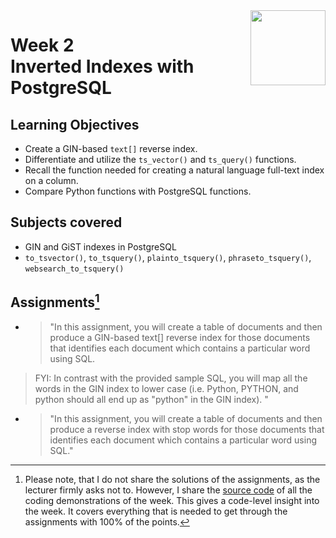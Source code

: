 <a href="../">
  <img src="/img/JSON_and_Natural_Language_Processing_in_PostgreSQL_logo.avif" width="120" align="right">
</a>

# Week 2 <br> Inverted Indexes with PostgreSQL

## Learning Objectives
- Create a GIN-based `text[]` reverse index.
- Differentiate and utilize the `ts_vector()` and `ts_query()` functions.
- Recall the function needed for creating a natural language full-text index on a column.
- Compare Python functions with PostgreSQL functions.

## Subjects covered
- GIN and GiST indexes in PostgreSQL
- `to_tsvector()`, `to_tsquery()`, `plainto_tsquery()`, `phraseto_tsquery()`, `websearch_to_tsquery()`

## Assignments[^1]
- >"In this assignment, you will create a table of documents and then produce a GIN-based text[] reverse index for those documents that identifies each document which contains a particular word using SQL. 
>
>FYI: In contrast with the provided sample SQL, you will map all the words in the GIN index to lower case (i.e. Python, PYTHON, and python should all end up as "python" in the GIN index). "
- > "In this assignment, you will create a table of documents and then produce a reverse index with stop words for those documents that identifies each document which contains a particular word using SQL."

[^1]:Please note, that I do not share the solutions of the assignments, as the lecturer firmly asks not to. However, I share the [source code](./demos.sql) of all the coding demonstrations of the week. This gives a code-level insight into the week. It covers everything that is needed to get through the assignments with 100% of the points.
